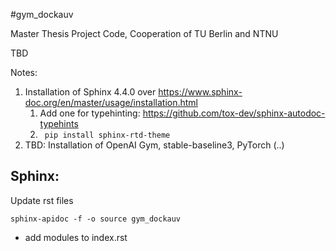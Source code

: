 #gym_dockauv

Master Thesis Project Code, Cooperation of TU Berlin and NTNU

TBD

Notes:
1. Installation of Sphinx 4.4.0 over https://www.sphinx-doc.org/en/master/usage/installation.html
   1. Add one for typehinting: https://github.com/tox-dev/sphinx-autodoc-typehints
   2. ``` pip install sphinx-rtd-theme```
2. TBD: Installation of OpenAI Gym, stable-baseline3, PyTorch (..) 


## Sphinx:
Update rst files
```shell
sphinx-apidoc -f -o source gym_dockauv
```
+ add modules to index.rst




